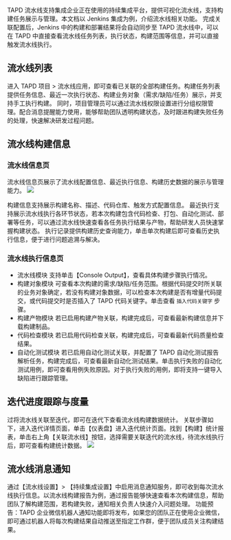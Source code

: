TAPD 流水线支持集成企业正在使用的持续集成平台，提供可视化流水线，支持构建任务展示与管理。本文档以 Jenkins 集成为例，介绍流水线相关功能。
完成关联配置后，Jenkins 中的构建和部署结果将会自动同步至 TAPD 流水线中，可以在 TAPD 中直接查看流水线任务列表，执行状态，构建范围等信息，并可以直接触发流水线执行。



## 流水线列表
进入 TAPD 项目 > 流水线应用，即可查看已关联的全部构建任务。构建任务列表提供任务信息、最近一次执行状态、构建业务对象（需求/缺陷/任务）展示，并支持手工执行构建。
同时，项目管理员可以通过流水线权限设置进行分组权限管理。配合消息提醒能力使用，能够帮助团队透明构建状态，及时跟进构建失败任务的处理，快速解决研发过程问题。


## 流水线构建信息
### 流水线信息页
流水线信息页展示了流水线配置信息、最近执行信息、构建历史数据的展示与管理能力。
 ![](https://main.qcloudimg.com/raw/622e1513c0e2005555b5cfcf9f856edb.png)
 
 
构建信息支持展示构建名称、描述、代码仓库、触发方式配置信息。
最近执行支持展示流水线执行各环节状态，若本次构建包含代码检查、打包、自动化测试、部署等任务，可以通过流水线快速查看各任务执行结果与产物，帮助研发人员快速掌握构建状态。
执行记录提供构建历史查询能力，单击单次构建后即可查看历史执行信息，便于进行问题追溯与解决。
### 流水线执行信息页
- 流水线模块
 支持单击【Console Output】，查看具体构建步骤执行情况。
- 构建对象模块
可查看本次构建的需求/缺陷/任务范围。根据代码提交时所关联的业务对象确定，若没有构建对象数据，可以检查本次构建是否有增量代码提交，或代码提交时是否插入了 TAPD 代码关键字。单击查看 `插入代码关键字` 步骤。
- 构建产物模块
若已启用构建产物关联，构建完成后，可查看最新构建信息并下载构建制品。
- 代码检查模块
若已启用代码检查关联，构建完成后，可查看最新代码质量检查结果。
- 自动化测试模块
若已启用自动化测试关联，并配置了 TAPD 自动化测试报告解析任务，构建完成后，可查看最新自动化测试结果。单击执行失败的自动化测试用例，即可查看用例失败原因。对于执行失败的用例，即将支持一键导入缺陷进行跟踪管理。

## 迭代进度跟踪与度量
过将流水线关联至迭代，即可在迭代下查看流水线构建数据统计。
关联步骤如下，进入迭代详情页面，单击【仪表盘】进入迭代统计页面。找到【构建】统计报表，单击右上角【关联流水线】按钮，选择需要关联迭代的流水线，待流水线执行后，即可查看构建统计数据。
 ![](https://main.qcloudimg.com/raw/1bc582841c49b2a68e0e113bc7158865.png)


## 流水线消息通知
通过【流水线设置】> 【持续集成设置】中启用消息通知服务，即可收到每次流水线执行信息。以流水线构建报告为例，通过报告能够快速查看本次构建信息，帮助团队了解构建范围，若构建失败，通知相关负责人快速介入问题处理。
功能预告：TAPD 企业微信机器人通知功能即将发布，如果您的团队正在使用企业微信，即可通过机器人将每次构建结果自动推送至指定工作群，便于团队成员关注构建结果。

